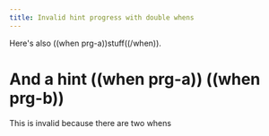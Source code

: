 ```yaml
---
title: Invalid hint progress with double whens
---
```


Here's also ((when prg-a))stuff((/when)).

# And a hint ((when prg-a)) ((when prg-b))
This is invalid because there are two whens